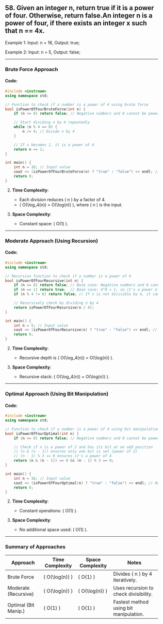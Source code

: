 ## 58. Given an integer n, return true if it is a power of four. Otherwise, return false.An integer n is a power of four, if there exists an integer x such that n == 4x.
Example 1: Input: n = 16, Output: true; 

Example 2: Input: n = 5, Output: false;

---

### Brute Force Approach

#### Code:
```cpp
#include <iostream>
using namespace std;

// Function to check if a number is a power of 4 using brute force
bool isPowerOfFourBruteForce(int n) {
    if (n <= 0) return false; // Negative numbers and 0 cannot be powers of 4

    // Start dividing n by 4 repeatedly
    while (n % 4 == 0) {
        n /= 4; // Divide n by 4
    }

    // If n becomes 1, it is a power of 4
    return n == 1;
}

int main() {
    int n = 16; // Input value
    cout << (isPowerOfFourBruteForce(n) ? "true" : "false") << endl; // Output result
    return 0;
}
```

2. **Time Complexity**:
   - Each division reduces \( n \) by a factor of 4.
   - \( O(\log_4(n)) = O(\log(n)) \), where \( n \) is the input.

3. **Space Complexity**:
   - Constant space: \( O(1) \).

---

### Moderate Approach (Using Recursion)

#### Code:
```cpp
#include <iostream>
using namespace std;

// Recursive function to check if a number is a power of 4
bool isPowerOfFourRecursive(int n) {
    if (n <= 0) return false; // Base case: Negative numbers and 0 cannot be powers of 4
    if (n == 1) return true;  // Base case: 4^0 = 1, so it's a power of 4
    if (n % 4 != 0) return false; // If n is not divisible by 4, it cannot be a power of 4

    // Recursively check by dividing n by 4
    return isPowerOfFourRecursive(n / 4);
}

int main() {
    int n = 5; // Input value
    cout << (isPowerOfFourRecursive(n) ? "true" : "false") << endl; // Output result
    return 0;
}
```

2. **Time Complexity**:
   - Recursive depth is \( O(\log_4(n)) = O(\log(n)) \).

3. **Space Complexity**:
   - Recursive stack: \( O(\log_4(n)) = O(\log(n)) \).

---

### Optimal Approach (Using Bit Manipulation)

#### Code:
```cpp
#include <iostream>
using namespace std;

// Function to check if a number is a power of 4 using bit manipulation
bool isPowerOfFourOptimal(int n) {
    if (n <= 0) return false; // Negative numbers and 0 cannot be powers of 4

    // Check if n is a power of 2 and has its bit at an odd position
    // (n & (n - 1)) ensures only one bit is set (power of 2)
    // (n - 1) % 3 == 0 ensures it's a power of 4
    return (n & (n - 1)) == 0 && (n - 1) % 3 == 0;
}

int main() {
    int n = 16; // Input value
    cout << (isPowerOfFourOptimal(n) ? "true" : "false") << endl; // Output result
    return 0;
}
```

2. **Time Complexity**:
   - Constant operations: \( O(1) \).

3. **Space Complexity**:
   - No additional space used: \( O(1) \).

---

### Summary of Approaches

| **Approach**       | **Time Complexity** | **Space Complexity** | **Notes**                               |
|---------------------|---------------------|-----------------------|-----------------------------------------|
| Brute Force         | \( O(\log(n)) \)   | \( O(1) \)            | Divides \( n \) by 4 iteratively.       |
| Moderate (Recursive)| \( O(\log(n)) \)   | \( O(\log(n)) \)      | Uses recursion to check divisibility.   |
| Optimal (Bit Manip.)| \( O(1) \)         | \( O(1) \)            | Fastest method using bit manipulation.  |
